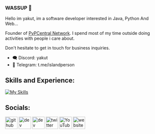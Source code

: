 ### WASSUP 👋

Hello im yakut, im a software developer interested in Java, Python And Web...

Founder of [PvPCentral Network](https://github.com/PvPCentral-Network). I spend most of my time outside doing activities with people i care about.

Don't hesitate to get in touch for business inquiries.
- :left_speech_bubble: Discord: yakut
- :email: Telegram: t.me/islandperson

## Skills and Experience: 
[![My Skills](https://skillicons.dev/icons?i=js,html,css,java,python)](https://skillicons.dev)


## Socials:
[<img src='https://cdn.jsdelivr.net/npm/simple-icons@3.0.1/icons/github.svg' alt='github' height='40'>](https://github.com/yakutwrld)  [<img src='https://cdn.jsdelivr.net/npm/simple-icons@3.0.1/icons/dev-dot-to.svg' alt='dev' height='40'>](https://dev.to/y7)  [<img src='https://cdn.jsdelivr.net/npm/simple-icons@3.0.1/icons/hashnode.svg' alt='dev' height='40'>](q5)  [<img src='https://cdn.jsdelivr.net/npm/simple-icons@3.0.1/icons/twitter.svg' alt='twitter' height='40'>](https://twitter.com/yakutwrld)  [<img src='https://cdn.jsdelivr.net/npm/simple-icons@3.0.1/icons/youtube.svg' alt='YouTube' height='40'>](https://www.youtube.com/@refected)  [<img src='https://cdn.jsdelivr.net/npm/simple-icons@3.0.1/icons/icloud.svg' alt='website' height='40'>](https://ayo.so/patreon)   

